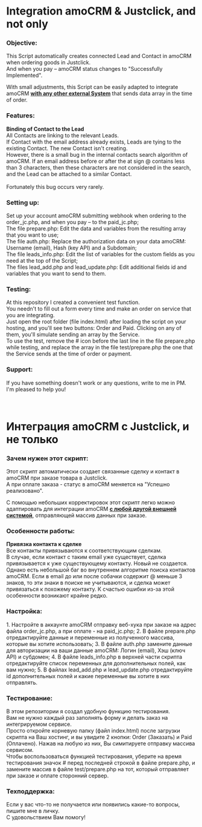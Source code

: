 <h1>Integration amoCRM & Justclick, and not only</h1>

<h3>Objective:</h3>

This Script automatically creates connected Lead and Contact in amoCRM when ordering goods in Justclick.
<br/>And when you pay – amoCRM status changes to "Successfully Implemented".

With small adjustments, this Script can be easily adapted to integrate amoCRM <b><u>with any other external System</u></b> that sends data array in the time of order.

<h3>Features:</h3>

<b>Binding of Contact to the Lead</b>
<br/>All Contacts are linking to the relevant Leads.
<br/>If Contact with the email address already exists, Leads are tying to the existing Contact. The new Contact isn't creating.
<br/>However, there is a small bug in the internal contacts search algorithm of amoCRM. If an email address before or after the at sign @ contains less than 3 characters, then these characters are not considered in the search, and the Lead can be attached to a similar Contact.  
<br/>Fortunately this bug occurs very rarely.

<h3>Setting up:</h3>

Set up your account amoCRM submitting webhook when ordering to the order_jc.php, and when you pay – to the paid_jc.php;
<br/>The file prepare.php: Edit the data and variables from the resulting array that you want to use;
<br/>The file auth.php: Replace the authorization data on your data amoCRM: Username (email), Hash (key API) and a Subdomain;
<br/>The file leads_info.php: Edit the list of variables for the custom fields as you need at the top of the Script;
<br/>The files lead_add.php and lead_update.php: Edit additional fields id and variables that you want to send to them.

<h3>Testing:</h3>

At this repository I created a convenient test function.
<br/>You needn't to fill out a form every time and make an order on service that you are integrating.
<br/>Just open the root folder (file index.html) after loading the script on your hosting, and you'll see two buttons: Order and Paid. Clicking on any of them, you'll simulate sending an array by the Service.
<br/>To use the test, remove the # icon before the last line in the file prepare.php while testing, and replace the array in the file test/prepare.php the one that the Service sends at the time of order or payment.

<h3>Support:</h3>

If you have something doesn't work or any questions, write to me in PM.
<br>I'm pleased to help you!
<br/><br/><br/>


<h1>Интеграция amoCRM с Justclick, и не только</h1>

<h3>Зачем нужен этот скрипт:</h3>
Этот скрипт автоматически создает связанные сделку и контакт в amoCRM при заказе товара в Justclick.
<br>А при оплате заказа - статус в amoCRM меняется на "Успешно реализовано".

С помощью небольших корректировок этот скрипт легко можно адаптировать для интеграции amoCRM <b><u>с любой другой внешней системой</u></b>, отправляющей массив данных при заказе.

<h3>Особенности работы:</h3>
<b>Привязка контакта к сделке</b>
<br>Все контакты привязываются к соответствующим сделкам.
<br>В случае, если контакт с таким email уже существует, сделка привязывается к уже существующему контакту. Новый не создается.
<br>Однако есть небольшой баг во внутреннем алгоритме поиска контактов amoCRM. Если в email до или после собачки содержит @ меньше 3 знаков, то эти знаки в поиске не учитываются, и сделка может привязаться к похожему контакту. К счастью ошибки из-за этой особенности возникают крайне редко.

<h3>Настройка:</h3>
1. Настройте в аккаунте amoCRM отправку веб-хука при заказе на адрес файла order_jc.php, а при оплате - на paid_jc.php;
2. В файле prepare.php отредактируйте данные и переменные из полученного массива, которые вы хотите использовать;
3. В файле auth.php замените данные для авторизации на ваши данные amoCRM: Логин (email), Хэш (ключ API) и субдомен;
4. В файле leads_info.php в верхней части скрипта отредактируйте список переменных для дополнительных полей, как вам нужно;
5. В файлах lead_add.php и lead_update.php отредактируйте id дополнительных полей и какие переменные вы хотите в них отправлять.

<h3>Тестирование:</h3>
В этом репозитории я создал удобную функцию тестирования. 
<br>Вам не нужно каждый раз заполнять форму и делать заказ на интегрируемом сервисе. 
<br>Просто откройте корневую папку (файл index.html) после загрузки скрипта на Ваш хостинг, и вы увидите 2 кнопки: Order (Заказать) и Paid (Оплачено). Нажав на любую из них, Вы симитируете отправку массива сервисом.
<br>Чтобы воспользоваться функцией тестирования, уберите на время тестирования значок # перед последней строкой в файле prepare.php, и замените массив в файле test/prepare.php на тот, который отправляет при заказе и оплате сторонний сервер.

<h3>Техподдержка:</h3>
Если у вас что-то не получается или появились какие-то вопросы, пишите мне в личку. 
<br>С удовольствием Вам помогу!

